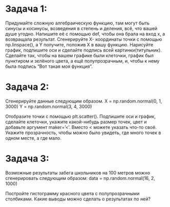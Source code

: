 # Задача 1:

Придумайте сложную алгебраическую функцию, там могут быть синусы и косинусы, возведения в степень и деления, всё, что вашей душе угодно. Напишите её с помощью def, чтобы она брала на вход x, а возвращала результат.
Сгенерируйте X- координаты точки с помощью np.linspace(), а Y получите, положив X в вашу функцию. Нарисуйте график, подпишите оси и сделайте подпись всей картинки(титульник). Сделайте так, чтобы на вашем графике были клеточки, график был пунктиром и зелёного цвета, а ещё полупрозрачным, и, чтобы к нему была подпись “Вот такая моя функция”. 

# Задача 2:

Сгенерируйте данные следующим образом.
X = np.random.normal(0, 1, 3000)
Y = np.random.normal(3, 4, 3000)

Отобразите точки с помощью plt.scatter(). Подпишите оси и график, сделайте клеточки, укажите какой-нибудь размер точек, цвет и добавьте аргумент maker=’<’. Вместо < можете указать что-то своё. Укажите прозрачность, чтобы можно было увидеть, где много точек в одном месте, а где мало.

# Задача 3:

Возможные результаты забега школьников на 100 метров можно сгенерировать следующим образом:
data = np.random.normal(16, 2, 1000)

Постройте гистограмму красного цвета с полупрозрачными столбиками. Какие выводы можно сделать о результатах по ней?
